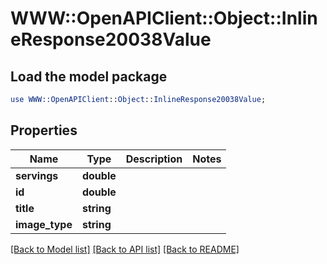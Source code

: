 # WWW::OpenAPIClient::Object::InlineResponse20038Value

## Load the model package
```perl
use WWW::OpenAPIClient::Object::InlineResponse20038Value;
```

## Properties
Name | Type | Description | Notes
------------ | ------------- | ------------- | -------------
**servings** | **double** |  | 
**id** | **double** |  | 
**title** | **string** |  | 
**image_type** | **string** |  | 

[[Back to Model list]](../README.md#documentation-for-models) [[Back to API list]](../README.md#documentation-for-api-endpoints) [[Back to README]](../README.md)


